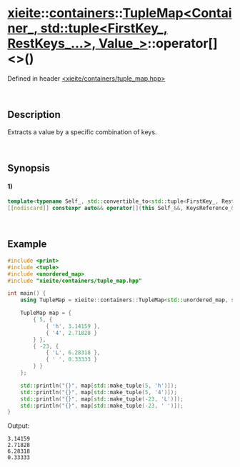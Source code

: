 # [xieite](../../../../../../xieite.md)\:\:[containers](../../../../../../containers.md)\:\:[TupleMap<Container_, std::tuple<FirstKey_, RestKeys_...>, Value_>](../../../../tuple_map.md)\:\:operator\[\]\<\>\(\)
Defined in header [<xieite/containers/tuple_map.hpp>](../../../../../../../include/xieite/containers/tuple_map.hpp)

&nbsp;

## Description
Extracts a value by a specific combination of keys.

&nbsp;

## Synopsis
#### 1)
```cpp
template<typename Self_, std::convertible_to<std::tuple<FirstKey_, RestKeys_...>> KeysReference_>
[[nodiscard]] constexpr auto&& operator[](this Self_&&, KeysReference_&& keys);
```

&nbsp;

## Example
```cpp
#include <print>
#include <tuple>
#include <unordered_map>
#include "xieite/containers/tuple_map.hpp"

int main() {
    using TupleMap = xieite::containers::TupleMap<std::unordered_map, std::tuple<int, char>, double>;

    TupleMap map = {
        { 5, {
            { 'h', 3.14159 },
            { '4', 2.71828 }
        } },
        { -23, {
            { 'L', 6.28318 },
            { ' ', 0.33333 }
        } }
    };

    std::println("{}", map[std::make_tuple(5, 'h')]);
    std::println("{}", map[std::make_tuple(5, '4')]);
    std::println("{}", map[std::make_tuple(-23, 'L')]);
    std::println("{}", map[std::make_tuple(-23, ' ')]);
}
```
Output:
```
3.14159
2.71828
6.28318
0.33333
```
